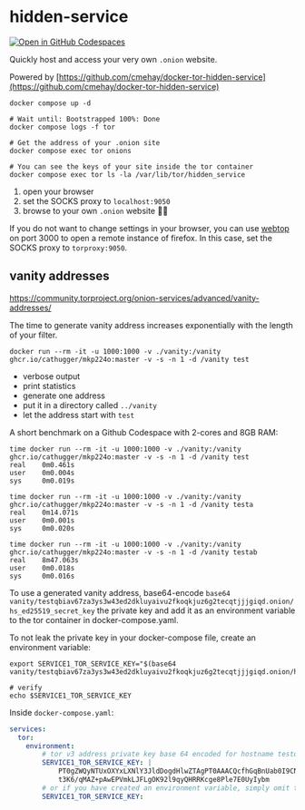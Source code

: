 # hidden-service

[![Open in GitHub Codespaces](https://github.com/codespaces/badge.svg)](https://codespaces.new/SimonHaas/hidden-service?quickstart=1)

Quickly host and access your very own `.onion` website.

Powered by [https://github.com/cmehay/docker-tor-hidden-service](https://github.com/cmehay/docker-tor-hidden-service)

``` shell
docker compose up -d

# Wait until: Bootstrapped 100%: Done
docker compose logs -f tor

# Get the address of your .onion site
docker compose exec tor onions

# You can see the keys of your site inside the tor container
docker compose exec tor ls -la /var/lib/tor/hidden_service
```

1. open your browser
2. set the SOCKS proxy to `localhost:9050`
3. browse to your own `.onion` website 🧅🚀

If you do not want to change settings in your browser, you can use [webtop](https://github.com/SimonHaas/webspace) on port 3000 to open a remote instance of firefox.
In this case, set the SOCKS proxy to `torproxy:9050`.

## vanity addresses

https://community.torproject.org/onion-services/advanced/vanity-addresses/

The time to generate vanity address increases exponentially with the length of your filter.

`docker run --rm -it -u 1000:1000 -v ./vanity:/vanity ghcr.io/cathugger/mkp224o:master -v -s -n 1 -d /vanity test`
- verbose output
- print statistics
- generate one address
- put it in a directory called `../vanity`
- let the address start with `test`

A short benchmark on a Github Codespace with 2-cores and 8GB RAM:

``` shell
time docker run --rm -it -u 1000:1000 -v ./vanity:/vanity ghcr.io/cathugger/mkp224o:master -v -s -n 1 -d /vanity test
real    0m0.461s
user    0m0.004s
sys     0m0.019s

time docker run --rm -it -u 1000:1000 -v ./vanity:/vanity ghcr.io/cathugger/mkp224o:master -v -s -n 1 -d /vanity testa
real    0m14.071s
user    0m0.001s
sys     0m0.020s

time docker run --rm -it -u 1000:1000 -v ./vanity:/vanity ghcr.io/cathugger/mkp224o:master -v -s -n 1 -d /vanity testab
real    8m47.063s
user    0m0.018s
sys     0m0.016s
```

To use a generated vanity address, base64-encode `base64 vanity/testqbiav67za3ys3w43ed2dkluyaivu2fkoqkjuz6g2tecqtjjjgiqd.onion/hs_ed25519_secret_key` the private key and add it as an environment variable to the tor container in docker-compose.yaml.

To not leak the private key in your docker-compose file, create an environment variable:

``` shell
export SERVICE1_TOR_SERVICE_KEY="$(base64 vanity/testqbiav67za3ys3w43ed2dkluyaivu2fkoqkjuz6g2tecqtjjjgiqd.onion/hs_ed25519_secret_key)"

# verify
echo $SERVICE1_TOR_SERVICE_KEY
```

Inside `docker-compose.yaml`:

``` yaml
services:
  tor:
    environment:
        # tor v3 address private key base 64 encoded for hostname testqbiav67za3ys3w43ed2dkluyaivu2fkoqkjuz6g2tecqtjjjgiqd.onion:80
        SERVICE1_TOR_SERVICE_KEY: |
            PT0gZWQyNTUxOXYxLXNlY3JldDogdHlwZTAgPT0AAACQcfhGqBnUab0I9CNgOiHaVPsSr+cB0P7V
            t3K6/qMAZ+pAwEPVmkLJFLgOK92l9qyQHRRKcge8Ple7E0UyIybm
        # or if you have created an environment variable, simply omit the value
        SERVICE1_TOR_SERVICE_KEY:
```
